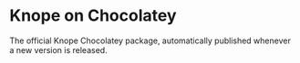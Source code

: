 ﻿# Knope on Chocolatey

The official Knope Chocolatey package, automatically published whenever a new version is released.
